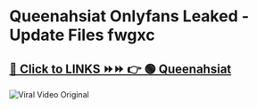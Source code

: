 
 # Queenahsiat Onlyfans Leaked - Update Files fwgxc

## <h2><a href="https://clipsfans.com/Queenahsiat&ref=git">🔗 Click to LINKS ⏩⏩ 👉 🟢 Queenahsiat </a></h2>

<a href="https://clipsfans.com/Queenahsiat&ref=git" rel="nofollow" data-target="animated-image.originalLink"><img src="https://i.ibb.co.com/xMMVF88/686577567.gif" alt="Viral Video Original" style="max-width: 100%; display: inline-block;" data-target="animated-image.originalImage"></a>

